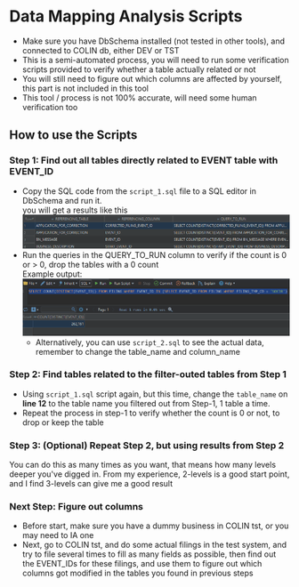 # Data Mapping Analysis Scripts
- Make sure you have DbSchema installed (not tested in other tools), and connected to COLIN db, either DEV or TST
- This is a semi-automated process, you will need to run some verification scripts provided to verify whether a table actually related or not
- You will still need to figure out which columns are affected by yourself, this part is not included in this tool
- This tool / process is not 100% accurate, will need some human verification too

## How to use the Scripts
### Step 1: Find out all tables directly related to EVENT table with EVENT_ID
- Copy the SQL code from the `script_1.sql` file to a SQL editor in DbSchema and run it.
    <br/>you will get a results like this ![alt text](screenshots/image.png)
- Run the queries in the QUERY_TO_RUN column to verify if the count is 0 or > 0, drop the tables with a 0 count
    <br/> Example output: <br/>![alt text](screenshots/image-1.png)
    - Alternatively, you can use `script_2.sql` to see the actual data, remember to change the table_name and column_name

### Step 2: Find tables related to the filter-outed tables from Step 1
- Using `script_1.sql` script again, but this time, change the `table_name` on **line 12** to the table name you filtered out from Step-1, 1 table a time. 
- Repeat the process in step-1 to verify whether the count is 0 or not, to drop or keep the table

### Step 3: (Optional) Repeat Step 2, but using results from Step 2
You can do this as many times as you want, that means how many levels deeper you've digged in. From my experience, 2-levels is a good start point, and I find 3-levels can give me a good result

### Next Step: Figure out columns
- Before start, make sure you have a dummy business in COLIN tst, or you may need to IA one
- Next, go to COLIN tst, and do some actual filings in the test system, and try to file several times to fill as many fields as possible, then find out the EVENT_IDs for these filings, and use them to figure out which columns got modified in the tables you found in previous steps
